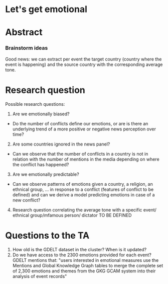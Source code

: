# Let's get emotional


# Abstract

### Brainstorm ideas

Good news: we can extract per event the target country (country where the event is happening) and the source country with the corresponding average tone. 


# Research question


Possible research questions: 

1. Are we emotionally biased?
- Do the number of conflicts define our emotions, or are is there an underlying trend of a more positive or negative news perception over time?

2. Are some countries ignored in the news panel? 
- Can we observe that the number of conflicts in a country is not in relation with the number of mentions in the media depending on where the conflict has happened? 

3. Are we emotionally predictable?
- Can we observe patterns of emotions given a country, a religion, an ethnical group, ... in response to a conflict (features of conflict to be defined) and can we derive a model predicting emotions in case of a new conflict?

4. Research question correlating the average tone with a specific event/ ethnical group/mfamous person/ dictator 
TO BE DEFINED

# Questions to the TA

1. How old is the GDELT dataset in the cluster? When is it updated?
2. Do we have access to the 2300 emotions provided for each event? GDELT mentions that: "users interested in emotional measures use the Mentions and Global Knowledge Graph tables to merge the complete set of 2,300 emotions and themes from the GKG GCAM system into their analysis of event records"


